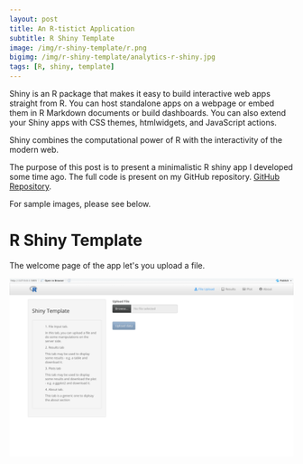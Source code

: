 ```yaml
---
layout: post
title: An R-tistict Application
subtitle: R Shiny Template
image: /img/r-shiny-template/r.png
bigimg: /img/r-shiny-template/analytics-r-shiny.jpg
tags: [R, shiny, template]
---
```


Shiny is an R package that makes it easy to build interactive web apps straight from R. You can host standalone apps on a webpage or embed them in R Markdown documents or build dashboards. You can also extend your Shiny apps with CSS themes, htmlwidgets, and JavaScript actions.

Shiny combines the computational power of R with the interactivity of the modern web.

The purpose of this post is to present a minimalistic R shiny app I developed some time ago. The full code is present on my GitHub repository. [GitHub Repository](https://github.com/ioannismesionis/r-shiny-template "GitHub Repository").

For sample images, please see below.

R Shiny Template
==========================

The welcome page of the app let's you upload a file. 

![](/img/r-shiny-template/upload.png)
